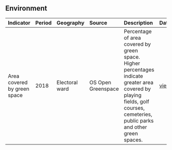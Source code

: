 ## Environment

| Indicator     | Period        | Geography     | Source        | Description   | Data           | Code           |
|:------------- |:------------- |:------------- |:------------- |:------------- | :------------- | :------------- |
| Area covered by green space | 2018 | Electoral ward | OS Open Greenspace | Percentage of area covered by green space. Higher percentages indicate greater area covered by playing fields, golf courses, cemeteries, public parks and other green spaces. | [view](data/greenspace.csv) | [view](code/greenspace.R) |
